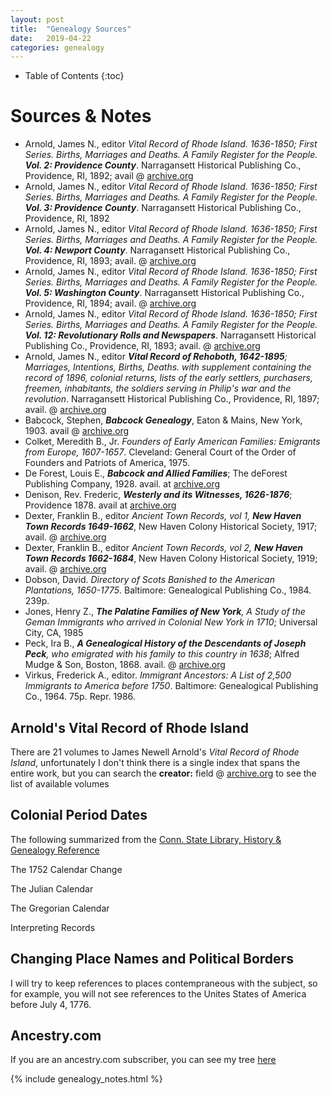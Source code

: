 ```yaml
---
layout: post
title:  "Genealogy Sources"
date:   2019-04-22
categories: genealogy
---
```


  * Table of Contents
  {:toc}


# Sources & Notes


  * <a class="anchor" name="arnold-v2">Arnold, James N., editor</a> *Vital Record of Rhode
    Island. 1636-1850; First Series. Births, Marriages and Deaths. A Family
    Register for the People. **Vol. 2: Providence County***. Narragansett Historical
    Publishing Co., Providence, RI, 1892; avail @ 
    <a target="_blank" href="https://archive.org/details/cu31924098822103/page/n10">archive.org</a>
  * <a class="anchor" name="arnold-v3">Arnold, James N., editor</a> *Vital Record of Rhode
    Island. 1636-1850; First Series. Births, Marriages and Deaths. A Family
    Register for the People. **Vol. 3: Providence County***. Narragansett Historical
    Publishing Co., Providence, RI, 1892
  * <a class="anchor" name="arnold-v4">Arnold, James N., editor</a> *Vital Record of Rhode
    Island. 1636-1850; First Series. Births, Marriages and Deaths. A Family
    Register for the People. **Vol. 4: Newport County***. Narragansett Historical
    Publishing Co., Providence, RI, 1893; avail. @
    <a target="_blank" href="https://archive.org/details/cu31924098819976/page/n10">archive.org</a>
  * <a class="anchor" name="arnold-v5">Arnold, James N., editor</a> *Vital Record of Rhode
    Island. 1636-1850; First Series. Births, Marriages and Deaths. A Family
    Register for the People. **Vol. 5: Washington County***. Narragansett Historical
    Publishing Co., Providence, RI, 1894; avail. @
    <a target="_blank" href="https://archive.org/details/cu31924098819984/page/n10">archive.org</a>
  * <a class="anchor" name="arnold-v12">Arnold, James N., editor</a> *Vital Record of Rhode
    Island. 1636-1850; First Series. Births, Marriages and Deaths. A Family
    Register for the People. **Vol. 12: Revolutionary Rolls and Newspapers***. Narragansett Historical
    Publishing Co., Providence, RI, 1893; avail. @
    <a target="_blank" href="https://archive.org/details/vitalrecordsofrh04arno/page/n4">archive.org</a>
  * <a class="anchor" name="rehoboth">Arnold, James N., editor</a> ***Vital Record of Rehoboth,
    1642-1895**; Marriages, Intentions, Births, Deaths. with supplement
    containing the record of 1896, colonial returns, lists of the early
    settlers, purchasers, freemen, inhabitants, the soldiers serving in
    Philip's war and the revolution*. Narragansett Historical
    Publishing Co., Providence, RI, 1897; avail. @
    <a target="_blank" href="https://archive.org/details/vitalrecordofreh00arno/page/n963">archive.org</a>
  * <a name="babcock-genealogy">Babcock, Stephen</a>, ***Babcock Genealogy***,
    Eaton & Mains, New York, 1903.  avail @ 
    <a target="_blank" href="https://archive.org/details/babcockgenealogy00babc/page/n1">archive.org</a>
  * <a class="anchor" name="colket">Colket, Meredith B., Jr.</a> *Founders of Early American
    Families: Emigrants from Europe, 1607-1657*. Cleveland: General Court of the
    Order of Founders and Patriots of America, 1975.
  * <a name="babcock-allies">De Forest, Louis E.</a>, ***Babcock and Allied Families***;
    The deForest Publishing Company, 1928.  avail. at
    <a target="_blank" href="https://archive.org/details/babcockalliedfam00defo/page/n5">archive.org</a>
  * <a name="westerly-witnesses">Denison, Rev. Frederic</a>,
    ***Westerly and its Witnesses, 1626-1876***; Providence 1878.  avail at
    <a target="_blank" href="https://archive.org/details/westerlyrhodeisl00deni/page/n4">archive.org</a>
  * <a class="anchor" name="dexter-v1">Dexter, Franklin B., editor</a> *Ancient Town Records, vol 1,
    **New Haven Town Records 1649-1662***, New Haven Colony Historical Society, 1917; avail. @
    <a target="_blank" href="https://archive.org/details/newhaventownreco01newh/page/n6">archive.org</a>
  * <a class="anchor" name="dexter-v2">Dexter, Franklin B., editor</a> *Ancient Town Records, vol 2,
    **New Haven Town Records 1662-1684***, New Haven Colony Historical Society, 1919; avail. @
    <a target="_blank" href="https://archive.org/details/newhaventownreco02newh/page/n6">archive.org</a>
  * <a class="anchor" name="dobson">Dobson, David</a>. *Directory of Scots Banished to the
    American Plantations, 1650-1775*. Baltimore: Genealogical Publishing Co., 1984. 239p.
  * <a name="jones-palatines-v1">Jones, Henry Z.</a>, ***The Palatine Families of New York**,
    A Study of the Geman Immigrants who arrived in Colonial New York in 1710*;
    Universal City, CA, 1985
  * <a class="anchor" name="peck">Peck, Ira B.</a>, ***A Genealogical History of
    the Descendants of Joseph Peck**, who emigrated with his family to this
    country in 1638*; Alfred Mudge & Son, Boston, 1868.  avail. @ 
    <a target="_blank" href="https://archive.org/details/genealogicalhist00peck/page/n10">archive.org</a>
  * <a class="anchor" name="virkus">Virkus, Frederick A., editor</a>. *Immigrant Ancestors: A List of 2,500
    Immigrants to America before 1750*. Baltimore: Genealogical Publishing Co., 1964. 75p. Repr. 1986.


## Arnold's Vital Record of Rhode Island

There are 21 volumes to James Newell Arnold's *Vital Record of Rhode Island*,
unfortunately I don't think there is a single index that spans the entire
work, but you can search the **creator:** field @ 
<a target="_blank" href="https://archive.org/search.php?query=creator%3A%22Arnold%2C+James+N.+%28James+Newell%29%2C+1844-1927%22">archive.org</a>
to see the list of available volumes


## Colonial Period Dates

The following summarized from the <a target="_blank"
href="http://libguides.ctstatelibrary.org/hg/colonialresearch/calendar">Conn.
State Library, History & Genealogy Reference</a>

The 1752 Calendar Change

The Julian Calendar

The Gregorian Calendar

Interpreting Records



## Changing Place Names and Political Borders

I will try to keep references to places contempraneous with the subject, so
for example, you will not see references to the Unites States of America
before July 4, 1776.


## Ancestry.com 

If you are an ancestry.com subscriber, you can see my tree 
[here](https://www.ancestry.com/family-tree/tree/79052340/family?cfpid=380070351787&selnode=1)


{% include genealogy_notes.html %}
